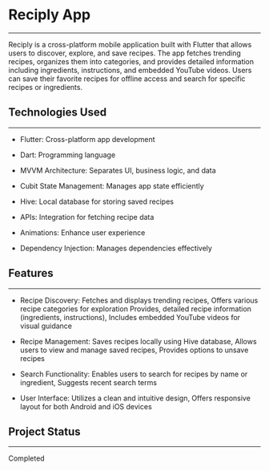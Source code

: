 <h1>Reciply App</h1>
<hr><p>Reciply is a cross-platform mobile application built with Flutter that allows users to discover, explore, and save recipes. The app fetches trending recipes, organizes them into categories, and provides detailed information including ingredients, instructions, and embedded YouTube videos. Users can save their favorite recipes for offline access and search for specific recipes or ingredients.</p><h2>Technologies Used</h2>
<hr><ul>
<li>Flutter: Cross-platform app development</li>
</ul><ul>
<li>Dart: Programming language</li>
</ul><ul>
<li>MVVM Architecture: Separates UI, business logic, and data</li>
</ul><ul>
<li>Cubit State Management: Manages app state efficiently</li>
</ul><ul>
<li>Hive: Local database for storing saved recipes</li>
</ul><ul>
<li>APIs: Integration for fetching recipe data</li>
</ul><ul>
<li>Animations: Enhance user experience</li>
</ul><ul>
<li>Dependency Injection: Manages dependencies effectively</li>
</ul><h2>Features</h2>
<hr><ul>
<li>Recipe Discovery: Fetches and displays trending recipes, Offers various recipe categories for exploration Provides, detailed recipe information (ingredients, instructions), Includes embedded YouTube videos for visual guidance</li>
</ul><ul>
<li>Recipe Management: Saves recipes locally using Hive database, Allows users to view and manage saved recipes, Provides options to unsave recipes</li>
</ul><ul>
<li>Search Functionality: Enables users to search for recipes by name or ingredient, Suggests recent search terms</li>
</ul><ul>
<li>User Interface: Utilizes a clean and intuitive design, Offers responsive layout for both Android and iOS devices</li>
</ul><h2>Project Status</h2>
<hr><p>Completed</p>
